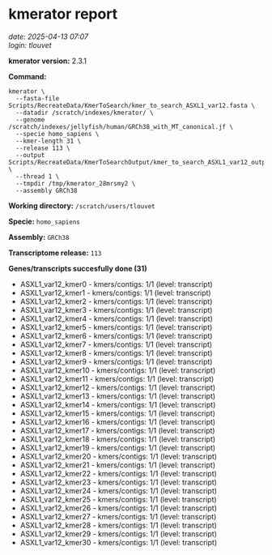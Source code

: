 # kmerator report
*date: 2025-04-13 07:07*  
*login: tlouvet*

**kmerator version:** 2.3.1

**Command:**

```
kmerator \
  --fasta-file Scripts/RecreateData/KmerToSearch/kmer_to_search_ASXL1_var12.fasta \
  --datadir /scratch/indexes/kmerator/ \
  --genome /scratch/indexes/jellyfish/human/GRCh38_with_MT_canonical.jf \
  --specie homo_sapiens \
  --kmer-length 31 \
  --release 113 \
  --output Scripts/RecreateData/KmerToSearchOutput/kmer_to_search_ASXL1_var12_output \
  --thread 1 \
  --tmpdir /tmp/kmerator_28mrsmy2 \
  --assembly GRCh38
```

**Working directory:** `/scratch/users/tlouvet`

**Specie:** `homo_sapiens`

**Assembly:** `GRCh38`

**Transcriptome release:** `113`

**Genes/transcripts succesfully done (31)**

- ASXL1_var12_kmer0 - kmers/contigs: 1/1 (level: transcript)
- ASXL1_var12_kmer1 - kmers/contigs: 1/1 (level: transcript)
- ASXL1_var12_kmer2 - kmers/contigs: 1/1 (level: transcript)
- ASXL1_var12_kmer3 - kmers/contigs: 1/1 (level: transcript)
- ASXL1_var12_kmer4 - kmers/contigs: 1/1 (level: transcript)
- ASXL1_var12_kmer5 - kmers/contigs: 1/1 (level: transcript)
- ASXL1_var12_kmer6 - kmers/contigs: 1/1 (level: transcript)
- ASXL1_var12_kmer7 - kmers/contigs: 1/1 (level: transcript)
- ASXL1_var12_kmer8 - kmers/contigs: 1/1 (level: transcript)
- ASXL1_var12_kmer9 - kmers/contigs: 1/1 (level: transcript)
- ASXL1_var12_kmer10 - kmers/contigs: 1/1 (level: transcript)
- ASXL1_var12_kmer11 - kmers/contigs: 1/1 (level: transcript)
- ASXL1_var12_kmer12 - kmers/contigs: 1/1 (level: transcript)
- ASXL1_var12_kmer13 - kmers/contigs: 1/1 (level: transcript)
- ASXL1_var12_kmer14 - kmers/contigs: 1/1 (level: transcript)
- ASXL1_var12_kmer15 - kmers/contigs: 1/1 (level: transcript)
- ASXL1_var12_kmer16 - kmers/contigs: 1/1 (level: transcript)
- ASXL1_var12_kmer17 - kmers/contigs: 1/1 (level: transcript)
- ASXL1_var12_kmer18 - kmers/contigs: 1/1 (level: transcript)
- ASXL1_var12_kmer19 - kmers/contigs: 1/1 (level: transcript)
- ASXL1_var12_kmer20 - kmers/contigs: 1/1 (level: transcript)
- ASXL1_var12_kmer21 - kmers/contigs: 1/1 (level: transcript)
- ASXL1_var12_kmer22 - kmers/contigs: 1/1 (level: transcript)
- ASXL1_var12_kmer23 - kmers/contigs: 1/1 (level: transcript)
- ASXL1_var12_kmer24 - kmers/contigs: 1/1 (level: transcript)
- ASXL1_var12_kmer25 - kmers/contigs: 1/1 (level: transcript)
- ASXL1_var12_kmer26 - kmers/contigs: 1/1 (level: transcript)
- ASXL1_var12_kmer27 - kmers/contigs: 1/1 (level: transcript)
- ASXL1_var12_kmer28 - kmers/contigs: 1/1 (level: transcript)
- ASXL1_var12_kmer29 - kmers/contigs: 1/1 (level: transcript)
- ASXL1_var12_kmer30 - kmers/contigs: 1/1 (level: transcript)
